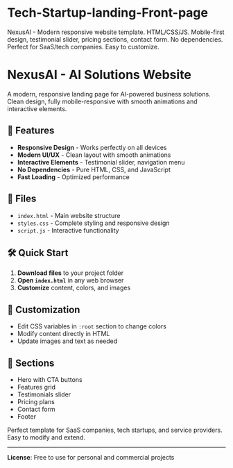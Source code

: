 # Tech-Startup-landing-Front-page
NexusAI - Modern responsive website template. HTML/CSS/JS. Mobile-first design, testimonial slider, pricing sections, contact form. No dependencies. Perfect for SaaS/tech companies. Easy to customize.


# NexusAI - AI Solutions Website

A modern, responsive landing page for AI-powered business solutions. Clean design, fully mobile-responsive with smooth animations and interactive elements.

## 🚀 Features

- **Responsive Design** - Works perfectly on all devices
- **Modern UI/UX** - Clean layout with smooth animations
- **Interactive Elements** - Testimonial slider, navigation menu
- **No Dependencies** - Pure HTML, CSS, and JavaScript
- **Fast Loading** - Optimized performance

## 📁 Files

- `index.html` - Main website structure
- `styles.css` - Complete styling and responsive design
- `script.js` - Interactive functionality

## 🛠️ Quick Start

1. **Download files** to your project folder
2. **Open `index.html`** in any web browser
3. **Customize** content, colors, and images

## 🎨 Customization

- Edit CSS variables in `:root` section to change colors
- Modify content directly in HTML
- Update images and text as needed

## 📱 Sections

- Hero with CTA buttons
- Features grid
- Testimonials slider
- Pricing plans
- Contact form
- Footer

Perfect template for SaaS companies, tech startups, and service providers. Easy to modify and extend.

---

**License**: Free to use for personal and commercial projects
